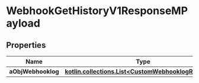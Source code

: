 
# WebhookGetHistoryV1ResponseMPayload

## Properties
| Name | Type | Description | Notes |
| ------------ | ------------- | ------------- | ------------- |
| **aObjWebhooklog** | [**kotlin.collections.List&lt;CustomWebhooklogResponse&gt;**](CustomWebhooklogResponse.md) |  |  |



